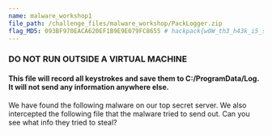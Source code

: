 ```yaml
---
name: malware_workshop1
file_path: /challenge_files/malware_workshop/PackLogger.zip
flag_MD5: 093BF970EACA620EF1B9E9E079FC8655 # hackpack{w0W_th3_h43k_i5_stron7}
---
```

<strong><h3>DO NOT RUN OUTSIDE A VIRTUAL MACHINE</h3></strong>
<h4>This file will record all keystrokes and save them to C:/ProgramData/Log. It will not send any information anywhere else.</h4>
We have found the following malware on our top secret server. We also intercepted the following file that the malware tried to send out. Can you see what info they tried to steal?